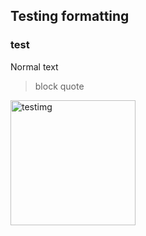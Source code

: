 ## Testing formatting 
### test
Normal text

> block quote

<img src="screenshot.jpg" alt="testimg" width="200"/>
